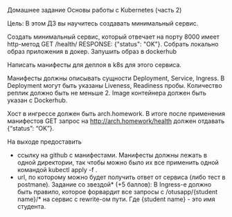 Домашнее задание
Основы работы с Kubernetes (часть 2)

Цель:
В этом ДЗ вы научитесь создавать минимальный сервис.

Создать минимальный сервис, который отвечает на порту 8000 имеет http-метод GET /health/ RESPONSE: {"status": "OK"}.
Cобрать локально образ приложения в докер.
Запушить образ в dockerhub

Написать манифесты для деплоя в k8s для этого сервиса.

Манифесты должны описывать сущности Deployment, Service, Ingress.
В Deployment могут быть указаны Liveness, Readiness пробы.
Количество реплик должно быть не меньше 2. Image контейнера должен быть указан с Dockerhub.

Хост в ингрессе должен быть arch.homework. В итоге после применения манифестов GET запрос на http://arch.homework/health должен отдавать {“status”: “OK”}.

На выходе предоставить
   - ссылку на github c манифестами. Манифесты должны лежать в одной директории, так чтобы можно было их все применить одной командой kubectl apply -f .
   - url, по которому можно будет получить ответ от сервиса (либо тест в postmanе).
Задание со звездой* (+5 баллов):
В Ingress-е должно быть правило, которое форвардит все запросы с /otusapp/{student name}/* на сервис с rewrite-ом пути. Где {student name} - это имя студента.
